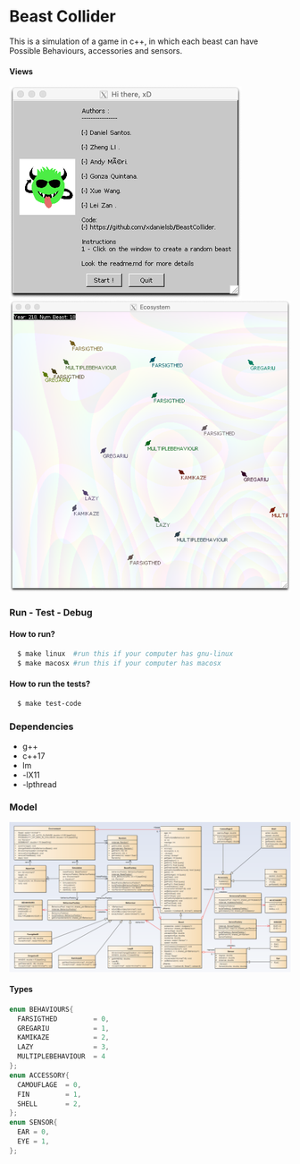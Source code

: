 # Beast Collider

This is a simulation of a game in c++, in which each beast can have Possible  Behaviours,
accessories and sensors.

#### Views

<img src="assets/img/view1.png"/>
<img src="assets/img/view2.png"/>

### Run - Test - Debug

#### How to run?
```sh
  $ make linux  #run this if your computer has gnu-linux
  $ make macosx #run this if your computer has macosx
```
#### How to run the tests?
```sh
  $ make test-code
```

### Dependencies

* g++
* c++17
* lm
* -lX11
* -lpthread

### Model

<img src="diagrams/static/model.png"/>

#### Types
```c++
enum BEHAVIOURS{
  FARSIGTHED         = 0,
  GREGARIU           = 1,
  KAMIKAZE           = 2,
  LAZY               = 3,
  MULTIPLEBEHAVIOUR  = 4
};
enum ACCESSORY{
  CAMOUFLAGE  = 0,
  FIN         = 1,
  SHELL       = 2,
};
enum SENSOR{
  EAR = 0,
  EYE = 1,
};
```
